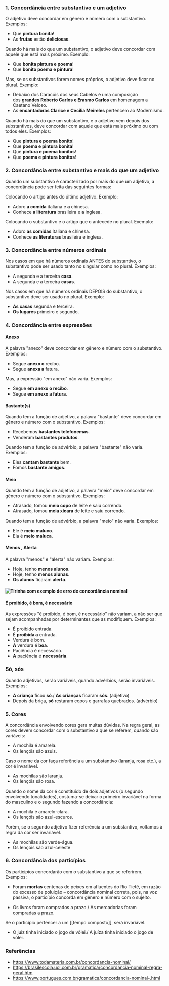 ### 1. Concordância entre substantivo e um adjetivo

O adjetivo deve concordar em gênero e número com o substantivo. Exemplos:

- Que **pintura bonita**!
- As **frutas** estão **deliciosas**.

Quando há mais do que um substantivo, o adjetivo deve concordar com aquele que está mais próximo. Exemplo:

- Que **bonita pintura e poema**!
- Que **bonito poema e pintura**!

Mas, se os substantivos forem nomes próprios, o adjetivo deve ficar no plural. Exemplo:

- Debaixo dos Caracóis dos seus Cabelos é uma composição dos **grandes Roberto Carlos e Erasmo Carlos** em homenagem a Caetano Veloso.
- As **encantadoras Clarice e Cecília Meireles** pertencem ao Modernismo.

Quando há mais do que um substantivo, e o adjetivo vem depois dos substantivos, deve concordar com aquele que está mais próximo ou com todos eles. Exemplos:

- Que **pintura e poema bonito**!
- Que **poema e pintura bonita**!
- Que **pintura e poema bonitos**!
- Que **poema e pintura bonitos**!

### 2. Concordância entre substantivo e mais do que um adjetivo

Quando um substantivo é caracterizado por mais do que um adjetivo, a concordância pode ser feita das seguintes formas:

Colocando o artigo antes do último adjetivo. Exemplo:

- Adoro **a comida** italiana e **a** chinesa.
- Conhece **a literatura** brasileira e **a** inglesa.

Colocando o substantivo e o artigo que o antecede no plural. Exemplo:

- Adoro **as comidas** italiana e chinesa.
- Conhece **as literaturas** brasileira e inglesa.

### 3. Concordância entre números ordinais

Nos casos em que há números ordinais ANTES do substantivo, o substantivo pode ser usado tanto no singular como no plural. Exemplos:

- A segunda e a terceira **casa**.
- A segunda e a terceira **casas**.

Nos casos em que há números ordinais DEPOIS do substantivo, o substantivo deve ser usado no plural. Exemplo:

- **As casas** segunda e terceira.
- **Os lugares** primeiro e segundo.

### 4. Concordância entre expressões

#### Anexo

A palavra "anexo" deve concordar em gênero e número com o substantivo. Exemplos:

- Segue **anexo o** recibo.
- Segue **anexa a** fatura.

Mas, a expressão "em anexo" não varia. Exemplos:

- Segue **em anexo o recibo**.
- Segue **em anexo a fatura**.

#### Bastante(s)

Quando tem a função de adjetivo, a palavra "bastante" deve concordar em gênero e número com o substantivo. Exemplos:

- Recebemos **bastantes telefonemas**.
- Venderam **bastantes produtos**.

Quando tem a função de advérbio, a palavra "bastante" não varia. Exemplos:

- Eles **cantam bastante** bem.
- Fomos **bastante amigos**.

#### Meio

Quando tem a função de adjetivo, a palavra "meio" deve concordar em gênero e número com o substantivo. Exemplos:

- Atrasado, tomou **meio copo** de leite e saiu correndo.
- Atrasado, tomou **meia xícara** de leite e saiu correndo.

Quando tem a função de advérbio, a palavra "meio" não varia. Exemplos:

- Ele é **meio maluco**.
- Ela é **meio maluca**.

#### Menos , Alerta

A palavra "menos" e "alerta" não variam. Exemplos:

- Hoje, tenho **menos alunos**.
- Hoje, tenho **menos alunas**.
- **Os alunos** ficaram **alerta**.
#### ![Tirinha com exemplo de erro de concordância nominal](https://static.todamateria.com.br/upload/ti/ri/tirinha-0.jpg)

#### É proibido, é bom, é necessário

As expressões "é proibido, é bom, é necessário" não variam, a não ser que sejam acompanhadas por determinantes que as modifiquem. Exemplos:

- É proibido entrada.
- É **proibida a** entrada.
- Verdura é bom.
- **A** verdura é **boa**.
- Paciência é necessário.
- **A** paciência é **necessária**.

### **Só, sós**  
  
Quando adjetivos, serão variáveis, quando advérbios, serão invariáveis.  
Exemplos:  
  
- **A criança** ficou **só**./ **As crianças** ficaram **sós**. (adjetivo)  
- Depois da briga, **só** restaram copos e garrafas quebrados. (advérbio)
### 5. Cores
A concordância envolvendo cores gera muitas dúvidas. Na regra geral, as cores devem concordar com o substantivo a que se referem, quando são variáveis:

- A mochila é amarela.
- Os lençóis são azuis.

Caso o nome da cor faça referência a um substantivo (laranja, rosa etc.), a cor é invariável.

- As mochilas são laranja.
- Os lençóis são rosa.

Quando o nome da cor é constituído de dois adjetivos (o segundo envolvendo tonalidades), costuma-se deixar o primeiro invariável na forma do masculino e o segundo fazendo a concordância:

- A mochila é amarelo-clara.
- Os lençóis são azul-escuros.

Porém, se o segundo adjetivo fizer referência a um substantivo, voltamos à regra da cor ser invariável.

- As mochilas são verde-água.
- Os lençóis são azul-celeste


### 6. **Concordância dos particípios**  
  
Os particípios concordarão com o substantivo a que se referirem.  
Exemplos: 

- Foram **mortas** centenas de peixes em afluentes do Rio Tietê, em razão do excesso de poluição – concordância nominal correta, pois, na voz passiva, o particípio concorda em gênero e número com o sujeito.

- Os livros foram comprados a prazo./ As mercadorias foram compradas a prazo.  
  
Se o particípio pertencer a um [[tempo composto]], será invariável.

- O juiz tinha iniciado o jogo de vôlei./ A juíza tinha iniciado o jogo de vôlei.
### Referências
- https://www.todamateria.com.br/concordancia-nominal/
- https://brasilescola.uol.com.br/gramatica/concordancia-nominal-regra-geral.htm
- https://www.portugues.com.br/gramatica/concordancia-nominal-.html
